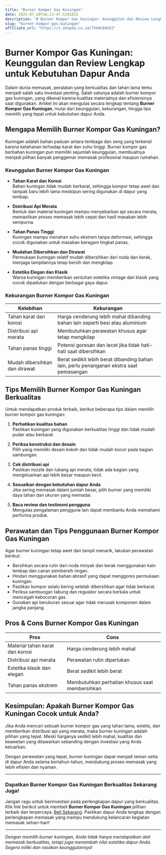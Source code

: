 ```yaml
---
title: "Burner Kompor Gas Kuningan"
date: 2025-07-20T16:13:47.529101Z
description: "# Burner Kompor Gas Kuningan: Keunggulan dan Review Lengkap untuk Kebutuhan Dapur Anda..."
slug: "burner-kompor-gas-kuningan"
affiliate_url: "https://s.shopee.co.id/7V44C68VX2"
---
```

# Burner Kompor Gas Kuningan: Keunggulan dan Review Lengkap untuk Kebutuhan Dapur Anda

Dalam dunia memasak, peralatan yang berkualitas dan tahan lama tentu menjadi salah satu investasi penting. Salah satunya adalah burner kompor gas kuningan, yang dikenal karena kualitas materialnya dan efisiensinya saat digunakan. Artikel ini akan mengulas secara lengkap tentang **Burner Kompor Gas Kuningan**, mulai dari keunggulan, kekurangan, hingga tips memilih yang tepat untuk kebutuhan dapur Anda.

## Mengapa Memilih Burner Kompor Gas Kuningan?

Kuningan adalah bahan paduan antara tembaga dan seng yang terkenal karena ketahanan terhadap karat dan suhu tinggi. Burner kompor gas berbahan kuningan pun memiliki sejumlah keunggulan, membuatnya menjadi pilihan banyak penggemar memasak profesional maupun rumahan.

### Keunggulan Burner Kompor Gas Kuningan

- **Tahan Karat dan Korosi**  
  Bahan kuningan tidak mudah berkarat, sehingga kompor tetap awet dan tampak baru lebih lama meskipun sering digunakan di dapur yang lembap.

- **Distribusi Api Merata**  
  Bentuk dan material kuningan mampu menyebarkan api secara merata, memastikan proses memasak lebih cepat dan hasil masakan lebih sempurna.

- **Tahan Panas Tinggi**  
  Kuningan mampu menahan suhu ekstrem tanpa deformasi, sehingga cocok digunakan untuk masakan beragam tingkat panas.

- **Mudahan Dibersihkan dan Dirawat**  
  Permukaan kuningan relatif mudah dibersihkan dari noda dan kerak, menjaga tampilannya tetap bersih dan mengkilap.

- **Estetika Elegan dan Klasik**  
  Warna kuningan memberikan sentuhan estetika vintage dan klasik yang cocok dipadukan dengan berbagai gaya dapur.

### Kekurangan Burner Kompor Gas Kuningan

| Kelebihan | Kekurangan |
| --------- | ---------- |
| Tahan karat dan korosi | Harga cenderung lebih mahal dibanding bahan lain seperti besi atau aluminium |
| Distribusi api merata | Membutuhkan perawatan khusus agar tetap mengkilap |
| Tahan panas tinggi | Potensi goresan dan lecet jika tidak hati-hati saat dibersihkan |
| Mudah dibersihkan dan dirawat | Berat sedikit lebih berat dibanding bahan lain, perlu penanganan ekstra saat pemasangan |

## Tips Memilih Burner Kompor Gas Kuningan Berkualitas

Untuk mendapatkan produk terbaik, berikut beberapa tips dalam memilih burner kompor gas kuningan:

1. **Perhatikan kualitas bahan**  
   Pastikan kuningan yang digunakan berkualitas tinggi dan tidak mudah pudar atau berkarat.

2. **Periksa konstruksi dan desain**  
   Pilih yang memiliki desain kokoh dan tidak mudah bocor pada bagian sambungan.

3. **Cek distribusi api**  
   Pastikan nozzle dan lubang api merata, tidak ada bagian yang mengeluarkan api lebih besar maupun kecil.

4. **Sesuaikan dengan kebutuhan dapur Anda**  
   Jika sering memasak dalam jumlah besar, pilih burner yang memiliki daya tahan dan ukuran yang memadai.

5. **Baca review dan testimoni pengguna**  
   Mengulas pengalaman pengguna lain dapat membantu Anda memahami performa produk.

## Perawatan dan Tips Penggunaan Burner Kompor Gas Kuningan

Agar burner kuningan tetap awet dan tampil menarik, lakukan perawatan berikut:

- Bersihkan secara rutin dari noda minyak dan kerak menggunakan kain lembap dan cairan pembersih ringan.
- Hindari menggunakan bahan abrasif yang dapat menggores permukaan kuningan.
- Pastikan kompor selalu kering setelah dibersihkan agar tidak berkarat.
- Periksa sambungan tabung dan regulator secara berkala untuk mencegah kebocoran gas.
- Gunakan api berukuran sesuai agar tidak merusak komponen dalam jangka panjang.

## Pros & Cons Burner Kompor Gas Kuningan

| **Pros** | **Cons** |
| -------- | -------- |
| Material tahan karat dan korosi | Harga cenderung lebih mahal |
| Distribusi api merata | Perawatan rutin diperlukan |
| Estetika klasik dan elegan | Berat sedikit lebih berat |
| Tahan panas ekstrem | Membutuhkan perhatian khusus saat membersihkan |

## Kesimpulan: Apakah Burner Kompor Gas Kuningan Cocok untuk Anda?

Jika Anda mencari sebuah burner kompor gas yang tahan lama, estetis, dan memberikan distribusi api yang merata, maka burner kuningan adalah pilihan yang tepat. Meski harganya sedikit lebih mahal, kualitas dan keawetan yang ditawarkan sebanding dengan investasi yang Anda keluarkan.

Dengan perawatan yang tepat, burner kuningan dapat menjadi teman setia di dapur Anda selama bertahun-tahun, mendukung proses memasak yang lebih efisien dan nyaman.

---

### Dapatkan Burner Kompor Gas Kuningan Berkualitas Sekarang Juga!

Jangan ragu untuk berinvestasi pada perlengkapan dapur yang berkualitas. Klik link berikut untuk membeli **Burner Kompor Gas Kuningan** pilihan terbaik dan terpercaya: [Beli Sekarang](https://s.shopee.co.id/7V44C68VX2). Pastikan dapur Anda lengkap dengan perlengkapan memasak yang mampu mendukung kelancaran kegiatan memasak sehari-hari!

---

*Dengan memilih burner kuningan, Anda tidak hanya mendapatkan alat memasak berkualitas, tetapi juga menambah nilai estetika dapur Anda. Segera miliki dan rasakan keunggulannya!*